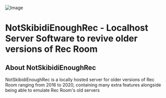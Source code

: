 ![Image](https://raw.githubusercontent.com/aqquad/RebornRec/refs/heads/main/RebornRecBanner.png)
# NotSkibidiEnoughRec - Localhost Server Software to revive older versions of Rec Room
## About NotSkibidiEnoughRec
NotSkibidiEnoughRec is a locally hosted server for older versions of Rec Room ranging from 2016 to 2020, containing many extra features alongside being able to emulate Rec Room's old servers

